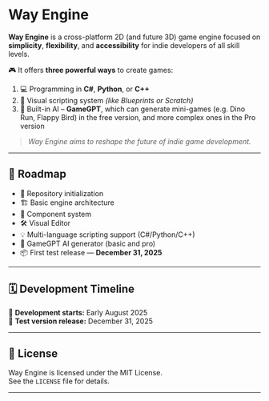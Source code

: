 # Way Engine

**Way Engine** is a cross-platform 2D (and future 3D) game engine focused on **simplicity**, **flexibility**, and **accessibility** for indie developers of all skill levels.

🎮 It offers **three powerful ways** to create games:

1. 💻 Programming in **C#**, **Python**, or **C++**
2. 🎨 Visual scripting system *(like Blueprints or Scratch)*
3. 🤖 Built-in AI – **GameGPT**, which can generate mini-games (e.g. Dino Run, Flappy Bird) in the free version, and more complex ones in the Pro version

> _Way Engine aims to reshape the future of indie game development._

---

## 🚀 Roadmap

- 🔄 Repository initialization
- 🏗️ Basic engine architecture
- 🧱 Component system
- 🛠️ Visual Editor
- 💡 Multi-language scripting support (C#/Python/C++)
- 🤖 GameGPT AI generator (basic and pro)
- 📦 First test release — **December 31, 2025**

---

## 🗓 Development Timeline

📅 **Development starts:** Early August 2025  
📅 **Test version release:** December 31, 2025

---

## 🧾 License

Way Engine is licensed under the MIT License.  
See the `LICENSE` file for details.

---
